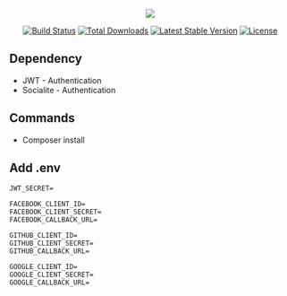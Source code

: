 <p align="center"><img src="https://laravel.com/assets/img/components/logo-laravel.svg"></p>

<p align="center">
<a href="https://travis-ci.org/laravel/framework"><img src="https://travis-ci.org/laravel/framework.svg" alt="Build Status"></a>
<a href="https://packagist.org/packages/laravel/framework"><img src="https://poser.pugx.org/laravel/framework/d/total.svg" alt="Total Downloads"></a>
<a href="https://packagist.org/packages/laravel/framework"><img src="https://poser.pugx.org/laravel/framework/v/stable.svg" alt="Latest Stable Version"></a>
<a href="https://packagist.org/packages/laravel/framework"><img src="https://poser.pugx.org/laravel/framework/license.svg" alt="License"></a>
</p>

## Dependency

- JWT - Authentication
- Socialite - Authentication

## Commands

- Composer install 

## Add .env

    JWT_SECRET=

    FACEBOOK_CLIENT_ID=
    FACEBOOK_CLIENT_SECRET=
    FACEBOOK_CALLBACK_URL=

    GITHUB_CLIENT_ID=
    GITHUB_CLIENT_SECRET=
    GITHUB_CALLBACK_URL=

    GOOGLE_CLIENT_ID=
    GOOGLE_CLIENT_SECRET=
    GOOGLE_CALLBACK_URL=